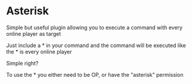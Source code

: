# Asterisk
Simple but useful plugin allowing you to execute a command with every online player as target

Just include a * in your command and the command will be executed like the * is every online player

Simple right?

To use the * you either need to be OP, or have the "asterisk" permission

